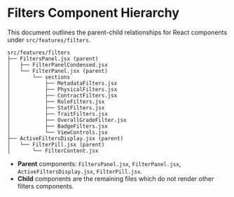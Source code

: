 # Filters Component Hierarchy

This document outlines the parent-child relationships for React components under `src/features/filters`.

```
src/features/filters
├── FiltersPanel.jsx (parent)
│   ├── FilterPanelCondensed.jsx
│   └── FilterPanel.jsx (parent)
│       └── sections
│           ├── MetadataFilters.jsx
│           ├── PhysicalFilters.jsx
│           ├── ContractFilters.jsx
│           ├── RoleFilters.jsx
│           ├── StatFilters.jsx
│           ├── TraitFilters.jsx
│           ├── OverallGradeFilter.jsx
│           ├── BadgeFilters.jsx
│           └── ViewControls.jsx
├── ActiveFiltersDisplay.jsx (parent)
│   └── FilterPill.jsx (parent)
│       └── FilterContent.jsx
```

- **Parent** components: `FiltersPanel.jsx`, `FilterPanel.jsx`, `ActiveFiltersDisplay.jsx`, `FilterPill.jsx`.
- **Child** components are the remaining files which do not render other filters components.

